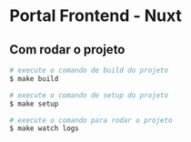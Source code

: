 # Portal Frontend - Nuxt

## Com rodar o projeto

```bash
# execute o comando de build do projeto
$ make build

# execute o comando de setup do projeto
$ make setup

# execute o comando para rodar o projeto
$ make watch logs
```
